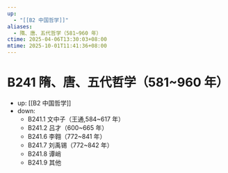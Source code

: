 ```yaml
---
up:
  - "[[B2 中国哲学]]"
aliases:
  - 隋、唐、五代哲学（581~960 年）
ctime: 2025-04-06T13:30:03+08:00
mtime: 2025-10-01T11:41:36+08:00
---
```


# B241 隋、唐、五代哲学（581~960 年）

- up: [[B2 中国哲学]]
- down:	
	- B241.1 文中子（王通,584~617 年）
	- B241.2 吕才（600~665 年）
	- B241.6 李翱（772~841 年）
	- B241.7 刘禹锡（772~842 年）
	- B241.8 谭峭
	- B241.9 其他
	

